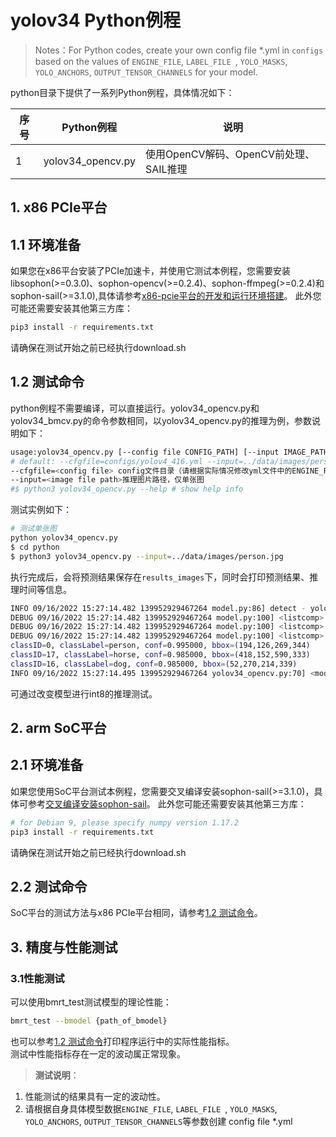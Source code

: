 # yolov34 Python例程

> Notes：For Python codes,  create your own config file *.yml in `configs` based on the values of `ENGINE_FILE`, `LABEL_FILE `, `YOLO_MASKS`, `YOLO_ANCHORS`, `OUTPUT_TENSOR_CHANNELS` for your model.

python目录下提供了一系列Python例程，具体情况如下：

| 序号   | Python例程      | 说明                                |
| ---- | ---------------- | -----------------------------------  |
| 1    | yolov34_opencv.py | 使用OpenCV解码、OpenCV前处理、SAIL推理 |

## 1. x86 PCIe平台
## 1.1 环境准备
如果您在x86平台安装了PCIe加速卡，并使用它测试本例程，您需要安装libsophon(>=0.3.0)、sophon-opencv(>=0.2.4)、sophon-ffmpeg(>=0.2.4)和sophon-sail(>=3.1.0),具体请参考[x86-pcie平台的开发和运行环境搭建](../../docs/Environment_Install_Guide.md#2-x86-pcie平台的开发和运行环境搭建)。
此外您可能还需要安装其他第三方库：

```bash
pip3 install -r requirements.txt
```

请确保在测试开始之前已经执行download.sh

## 1.2 测试命令

python例程不需要编译，可以直接运行。yolov34_opencv.py和yolov34_bmcv.py的命令参数相同，以yolov34_opencv.py的推理为例，参数说明如下：

```bash
usage:yolov34_opencv.py [--config file CONFIG_PATH] [--input IMAGE_PATH]
# default: --cfgfile=configs/yolov4_416.yml --input=../data/images/person.jpg
--cfgfile=<config file> config文件目录（请根据实际情况修改yml文件中的ENGINE_FILE的参数值，从而更改默认bmodel路径,若有其余需要也请修改yml中相关参数）
--input=<image file path>推理图片路径，仅单张图
#$ python3 yolov34_opencv.py --help # show help info
```

测试实例如下：
```bash
# 测试单张图
python yolov34_opencv.py
$ cd python
$ python3 yolov34_opencv.py --input=../data/images/person.jpg
```

执行完成后，会将预测结果保存在`results_images`下，同时会打印预测结果、推理时间等信息。

```bash
INFO 09/16/2022 15:27:14.482 139952929467264 model.py:86] detect - yolov3 cost: 0.027872 seconds
DEBUG 09/16/2022 15:27:14.482 139952929467264 model.py:100] <listcomp> - (1, 255, 52, 52)
DEBUG 09/16/2022 15:27:14.482 139952929467264 model.py:100] <listcomp> - (1, 255, 26, 26)
DEBUG 09/16/2022 15:27:14.482 139952929467264 model.py:100] <listcomp> - (1, 255, 13, 13)
classID=0, classLabel=person, conf=0.995000, bbox=(194,126,269,344)
classID=17, classLabel=horse, conf=0.985000, bbox=(418,152,590,333)
classID=16, classLabel=dog, conf=0.985000, bbox=(52,270,214,339)
INFO 09/16/2022 15:27:14.495 139952929467264 yolov34_opencv.py:70] <module> - [('person', 0.995, [194, 126, 269, 344]), ('horse', 0.985, [418, 152, 590, 333]), ('dog', 0.985, [52, 270, 214, 339])]
```

可通过改变模型进行int8的推理测试。


## 2. arm SoC平台
## 2.1 环境准备
如果您使用SoC平台测试本例程，您需要交叉编译安装sophon-sail(>=3.1.0)，具体可参考[交叉编译安装sophon-sail](../../docs/Environment_Install_Guide.md#32-交叉编译安装sophon-sail)。
此外您可能还需要安装其他第三方库：

```bash
# for Debian 9, please specify numpy version 1.17.2
pip3 install -r requirements.txt
```
请确保在测试开始之前已经执行download.sh

## 2.2 测试命令

SoC平台的测试方法与x86 PCIe平台相同，请参考[1.2 测试命令](#12-测试命令)。

## 3. 精度与性能测试
### 3.1性能测试
可以使用bmrt_test测试模型的理论性能：
```bash
bmrt_test --bmodel {path_of_bmodel}
```
也可以参考[1.2 测试命令](#12-测试命令)打印程序运行中的实际性能指标。  
测试中性能指标存在一定的波动属正常现象。

> **测试说明**：  
1. 性能测试的结果具有一定的波动性。
2. 请根据自身具体模型数据`ENGINE_FILE`, `LABEL_FILE `, `YOLO_MASKS`, `YOLO_ANCHORS`, `OUTPUT_TENSOR_CHANNELS`等参数创建 config file *.yml 